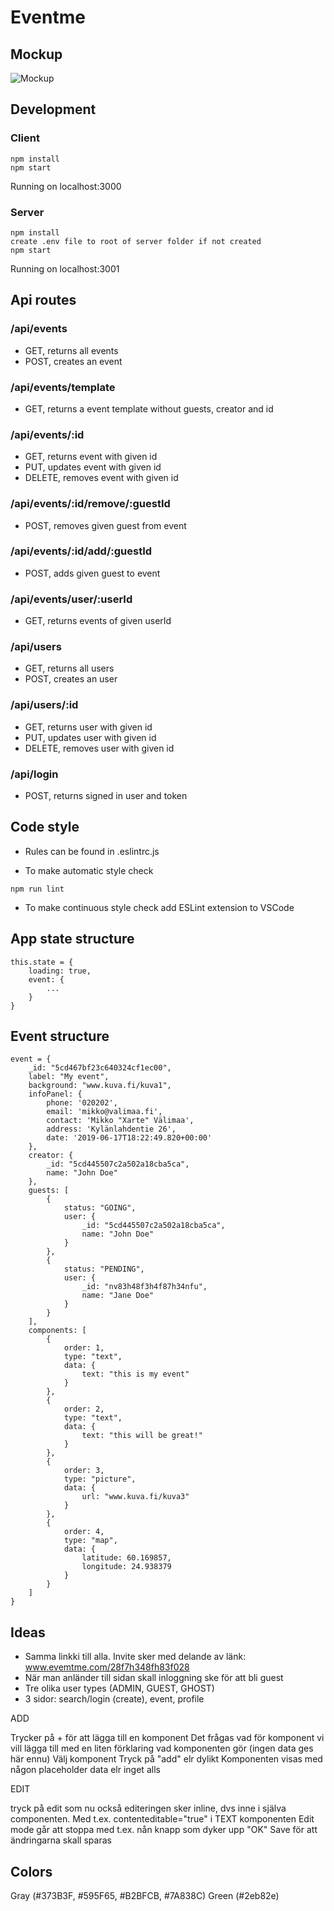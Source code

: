 # Eventme

## Mockup
![Mockup](https://drive.google.com/uc?export=view&id=1YEtA9I5UnYoyMS0ZCKzxmD08vL8OgLCJ)

## Development

### Client

````
npm install
npm start
````
Running on localhost:3000

### Server

````
npm install
create .env file to root of server folder if not created
npm start
````
Running on localhost:3001

## Api routes

### /api/events

- GET, returns all events
- POST, creates an event

### /api/events/template

- GET, returns a event template without guests, creator and id

### /api/events/:id

- GET, returns event with given id
- PUT, updates event with given id
- DELETE, removes event with given id

### /api/events/:id/remove/:guestId
- POST, removes given guest from event

### /api/events/:id/add/:guestId
- POST, adds given guest to event

### /api/events/user/:userId
- GET, returns events of given userId

### /api/users

- GET, returns all users
- POST, creates an user

### /api/users/:id

- GET, returns user with given id
- PUT, updates user with given id
- DELETE, removes user with given id

### /api/login

- POST, returns signed in user and token

## Code style

- Rules can be found in .eslintrc.js

- To make automatic style check
````
npm run lint
````
- To make continuous style check add ESLint extension to VSCode


## App state structure

````
this.state = {
    loading: true,
    event: {
        ...
    }
}
````

## Event structure
````
event = {
    _id: "5cd467bf23c640324cf1ec00",
    label: "My event",
    background: "www.kuva.fi/kuva1",
    infoPanel: {
        phone: '020202',
        email: 'mikko@valimaa.fi',
        contact: 'Mikko "Xarte" Välimaa',
        address: 'Kylänlahdentie 26',
        date: '2019-06-17T18:22:49.820+00:00'
    },
    creator: {
        _id: "5cd445507c2a502a18cba5ca",
        name: "John Doe"
    },
    guests: [
        {
            status: "GOING",
            user: {
                _id: "5cd445507c2a502a18cba5ca",
                name: "John Doe"
            }
        },
        {
            status: "PENDING",
            user: {
                _id: "nv83h48f3h4f87h34nfu",
                name: "Jane Doe"
            }
        }
    ],
    components: [
        {
            order: 1,
            type: "text",
            data: {
                text: "this is my event"
            }
        },
        {
            order: 2,
            type: "text",
            data: {
                text: "this will be great!"
            }
        },
        {
            order: 3,
            type: "picture",
            data: {
                url: "www.kuva.fi/kuva3"
            }
        },
        {
            order: 4,
            type: "map",
            data: {
                latitude: 60.169857,
                longitude: 24.938379
            }
        }
    ]
}
````
## Ideas
- Samma linkki till alla. Invite sker med delande av länk: www.evemtme.com/28f7h348fh83f028
- När man anländer till sidan skall inloggning ske för att bli guest
- Tre olika user types (ADMIN, GUEST, GHOST)
- 3 sidor: search/login (create), event, profile

ADD

Trycker på + för att lägga till en komponent
Det frågas vad för komponent vi vill lägga till med en liten förklaring vad komponenten gör (ingen data ges här ennu)
Välj komponent
Tryck på "add" elr dylikt
Komponenten visas med någon placeholder data elr inget alls

EDIT

tryck på edit som nu också
editeringen sker inline, dvs inne i själva componenten. Med t.ex. contenteditable="true" i TEXT komponenten
Edit mode går att stoppa med t.ex. nån knapp som dyker upp "OK"
Save för att ändringarna skall sparas

## Colors
Gray (#373B3F, #595F65, #B2BFCB, #7A838C)
Green (#2eb82e)
